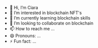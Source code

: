 - 👋 Hi, I’m Ciara
- 👀 I’m interested in blockchain NFT's
- 🌱 I’m currently learning blockchain skills
- 💞️ I’m looking to collaborate on blockchain
- 📫 How to reach me ...
- 😄 Pronouns: ...
- ⚡ Fun fact: ...

<!---
Taraciara/Taraciara is a ✨ special ✨ repository because its `README.md` (this file) appears on your GitHub profile.
You can click the Preview link to take a look at your changes.
--->
